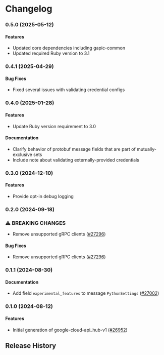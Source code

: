 # Changelog

### 0.5.0 (2025-05-12)

#### Features

* Updated core dependencies including gapic-common 
* Updated required Ruby version to 3.1 

### 0.4.1 (2025-04-29)

#### Bug Fixes

* Fixed several issues with validating credential configs 

### 0.4.0 (2025-01-28)

#### Features

* Update Ruby version requirement to 3.0 
#### Documentation

* Clarify behavior of protobuf message fields that are part of mutually-exclusive sets 
* Include note about validating externally-provided credentials 

### 0.3.0 (2024-12-10)

#### Features

* Provide opt-in debug logging 

### 0.2.0 (2024-09-18)

### ⚠ BREAKING CHANGES

* Remove unsupported gRPC clients ([#27296](https://github.com/googleapis/google-cloud-ruby/issues/27296))

#### Bug Fixes

* Remove unsupported gRPC clients ([#27296](https://github.com/googleapis/google-cloud-ruby/issues/27296)) 

### 0.1.1 (2024-08-30)

#### Documentation

* Add field `experimental_features` to message `PythonSettings` ([#27002](https://github.com/googleapis/google-cloud-ruby/issues/27002)) 

### 0.1.0 (2024-08-12)

#### Features

* Initial generation of google-cloud-api_hub-v1 ([#26952](https://github.com/googleapis/google-cloud-ruby/issues/26952)) 

## Release History
